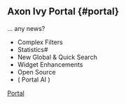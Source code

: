 ## Axon Ivy Portal {#portal}

... any news?

- Complex Filters
- Statistics#
- New Global & Quick Search
- Widget Enhancements
- Open Source
- ( Portal AI )

<div class="short-links">
	<a href="/portal/11.2/doc"
		target="_blank" rel="noopener noreferrer">
		<i class="si si-book"></i> Portal
	</a>
</div>